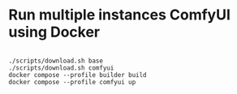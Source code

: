 # Run multiple instances ComfyUI using Docker

```

./scripts/download.sh base
./scripts/download.sh comfyui
docker compose --profile builder build
docker compose --profile comfyui up
```